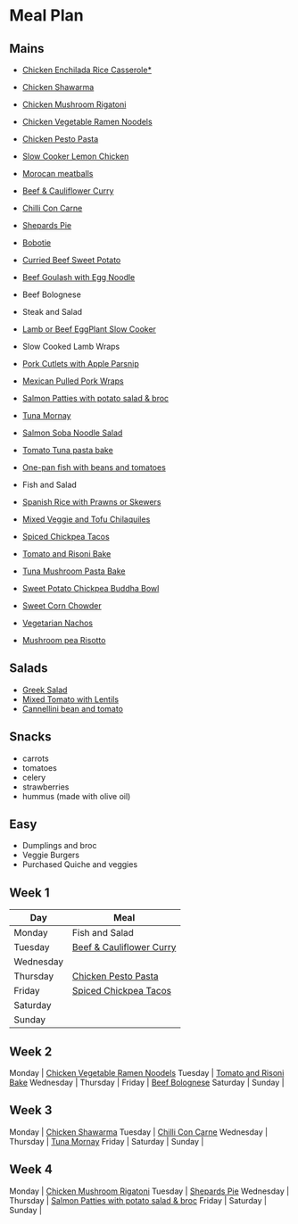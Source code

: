# Meal Plan

## Mains

- [Chicken Enchilada Rice Casserole*](https://www.recipetineats.com/one-pot-chicken-enchilada-rice-casserole)
- [Chicken Shawarma](https://www.recipetineats.com/one-skillet-baked-chicken-shawarma-and-rice-pilaf)
- [Chicken Mushroom Rigatoni](recipes/chicken_mushroom_rigatoni)
- [Chicken Vegetable Ramen Noodels](https://www.recipetineats.com/chicken-vegetable-ramen-noodles)
- [Chicken Pesto Pasta](recipes/chicken_pesto_pasta)
- [Slow Cooker Lemon Chicken](https://skinnyms.com/slow-cooker-lemon-chicken/)

- [Morocan meatballs](recipes/morocan_meatballs)
- [Beef & Cauliflower Curry](recipes/beef_and_cauliflower_curry)
- [Chilli Con Carne](recipes/chilli_con_carne)
- [Shepards Pie](https://www.recipetineats.com/shepherds-pie)
- [Bobotie](https://steemit.com/food/@mrgrey/traditional-south-african-bobotie-recipe-will-leave-you-licking-your-fingers)
- [Curried Beef Sweet Potato](https://www.taste.com.au/recipes/curried-beef-sweet-potato-bowl/f6teguzz)
- [Beef Goulash with Egg Noodle](http://www.eatingwell.com/recipe/251960/hungarian-beef-goulash/)
- Beef Bolognese
- Steak and Salad

- [Lamb or Beef EggPlant Slow Cooker](http://eatmovelive52.com/easy-crockpot-beef-eggplant-stew-imam-bayalda/)
- Slow Cooked Lamb Wraps

- [Pork Cutlets with Apple Parsnip](https://www.taste.com.au/recipes/pork-cutlets-apple-parsnip/44ce9e71-991c-46b5-9cbe-79a3f35b8f11?ref=)
- [Mexican Pulled Pork Wraps](https://www.taste.com.au/recipes/mexican-pulled-pork/4a802ca0-cf40-4f57-8988-44425dcfcee0?ref=)

- [Salmon Patties with potato salad & broc](https://www.recipetineats.com/salmon-patties)
- [Tuna Mornay](recipes/tuna_mornay)
- [Salmon Soba Noodle Salad](https://www.taste.com.au/recipes/soba-noodles-salmon-ponzu-sauce/5aa6f408-7a44-4e10-86e9-fe68ee063261)
- [Tomato Tuna pasta bake](https://www.taste.com.au/recipes/healthy-tuna-pasta-bake-recipe-2/kt7jj814)
- [One-pan fish with beans and tomatoes](https://www.taste.com.au/recipes/one-pan-fish-beans-tomatoes/3oyj7152)
- Fish and Salad

- [Spanish Rice with Prawns or Skewers](https://www.bigoven.com/recipe/baked-spanish-rice-thug-kitchen-style/971699)
- [Mixed Veggie and Tofu Chilaquiles](https://madcityeats.com/mixed-veggie-and-tofu-chilaquiles-dbaede0470c5)
- [Spiced Chickpea Tacos](https://samhodges.co/thug-kitchen-spiced-chickpea-wraps-tahini-dressing/)
- [Tomato and Risoni Bake](https://www.cooked.com.au/Sabrina-Parrini/Hardie-Grant-Books/Half-Hour-Hungries/Bigger-bites/Tomato-and-risoni-bake-recipe)
- [Tuna Mushroom Pasta Bake](https://www.bestrecipes.com.au/recipes/tuna-mushroom-pasta-bake/7pk9yekh)
- [Sweet Potato Chickpea Buddha Bowl](https://minimalistbaker.com/sweet-potato-chickpea-buddha-bowl/)
- [Sweet Corn Chowder](https://www.cooked.com.au/Katy-Beskow/Quadrille-Publishing/15-minute-vegan/Light-bites/Sweetcorn-chowder-recipe)
- [Vegetarian Nachos](https://www.taste.com.au/recipes/healthy-vegetarian-nachos-recipe/baf2z4s1)
- [Mushroom pea Risotto](https://www.delish.com/cooking/recipe-ideas/recipes/a55215/easy-mushroom-risotto-recipe/)

## Salads

- [Greek Salad](https://www.delish.com/cooking/recipe-ideas/recipes/a54226/best-greek-salad-recipe/)
- [Mixed Tomato with Lentils](https://www.taste.com.au/recipes/mixed-tomato-salad-lentils-recipe/emdqqsd4)
- [Cannellini bean and tomato](https://www.taste.com.au/recipes/cannellini-bean-tomato-salad/a25138f0-c804-413e-a64f-5dbba4e9a659)

## Snacks

- carrots
- tomatoes
- celery
- strawberries
- hummus (made with olive oil)

## Easy

- Dumplings and broc
- Veggie Burgers
- Purchased Quiche and veggies

## Week 1

Day | Meal |
-- | --
Monday | Fish and Salad
Tuesday | [Beef & Cauliflower Curry](recipes/beef_and_cauliflower_curry)
Wednesday |
Thursday | [Chicken Pesto Pasta](recipes/chicken_pesto_pasta)
Friday | [Spiced Chickpea Tacos](https://samhodges.co/thug-kitchen-spiced-chickpea-wraps-tahini-dressing/)
Saturday |
Sunday |

## Week 2

Monday | [Chicken Vegetable Ramen Noodels](https://www.recipetineats.com/chicken-vegetable-ramen-noodles)
Tuesday | [Tomato and Risoni Bake](https://www.cooked.com.au/Sabrina-Parrini/Hardie-Grant-Books/Half-Hour-Hungries/Bigger-bites/Tomato-and-risoni-bake-recipe)
Wednesday |
Thursday |
Friday | [Beef Bolognese](/)
Saturday |
Sunday |

## Week 3

Monday | [Chicken Shawarma](https://www.recipetineats.com/one-skillet-baked-chicken-shawarma-and-rice-pilaf)
Tuesday | [Chilli Con Carne](recipes/chilli_con_carne)
Wednesday |
Thursday | [Tuna Mornay](recipes/tuna_mornay)
Friday |
Saturday |
Sunday |

## Week 4

Monday | [Chicken Mushroom Rigatoni](recipes/chicken_mushroom_rigatoni)
Tuesday | [Shepards Pie](https://www.recipetineats.com/shepherds-pie)
Wednesday |
Thursday | [Salmon Patties with potato salad & broc](https://www.recipetineats.com/salmon-patties)
Friday |
Saturday |
Sunday |
